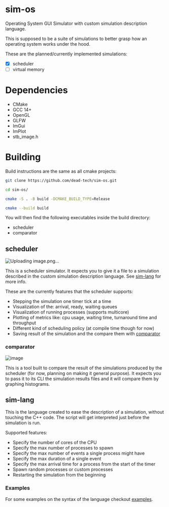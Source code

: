# sim-os
Operating System GUI Simulator with custom simulation description language.

This is supposed to be a suite of simulations to better grasp how an operating system works under the hood.

These are the planned/currently implemented simulations:
- [x] scheduler
- [ ] virtual memory

# Dependencies
- CMake
- GCC 14+
- OpenGL
- GLFW
- ImGui
- ImPlot
- stb_image.h

# Building
Build instructions are the same as all cmake projects:

```sh
git clone https://github.com/dead-tech/sim-os.git
```

```sh
cd sim-os/
```

```sh
cmake -S . -B build -DCMAKE_BUILD_TYPE=Release
```

```sh
cmake --build build
```
You will then find the following executables inside the build directory:
- scheduler
- comparator

## scheduler
![Uploading image.png…]()

This is a scheduler simulator. It expects you to give it a file to a simulation described in the custom simulation description language. See [sim-lang](#sim-lang) for more info.

These are the currently features that the scheduler supports:
- Stepping the simulation one timer tick at a time
- Visualization of the: arrival, ready, waiting queues
- Visualization of running processes (supports multicore)
- Plotting of metrics like: cpu usage, waiting time, turnaround time and throughput
- Different kind of scheduling policy (at compile time though for now)
- Saving result of the simulation and the compare them with [comparator](#comparator)

### comparator
![image](https://github.com/user-attachments/assets/43d0e8ea-32b4-4967-95cc-0769814aeac4)

This is a tool built to compare the result of the simulations produced by the scheduler (for now, planning on making it general purpose). It expects you to pass it to its CLI the simulation results files and it will compare them by graphing histograms.

## sim-lang
This is the language created to ease the description of a simulation, without touching the C++ code. The script will get interpreted just before the simulation is run.

Supported features:
- Specify the number of cores of the CPU
- Specify the max number of processes to spawn
- Specify the max number of events a single process might have
- Specify the max duration of a single event
- Specify the max arrival time for a process from the start of the timer
- Spawn random processes or custom processes
- Restarting the simulation from the beginning

### Examples
For some examples on the syntax of the language checkout [examples](examples).
